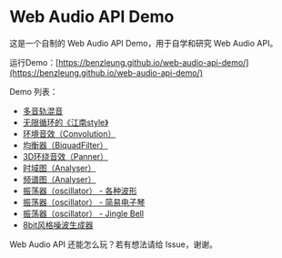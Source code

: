 # Web Audio API Demo

这是一个自制的 Web Audio API Demo，用于自学和研究 Web Audio API。

运行Demo：[https://benzleung.github.io/web-audio-api-demo/](https://benzleung.github.io/web-audio-api-demo/)

Demo 列表：

- [多音轨混音](https://benzleung.github.io/web-audio-api-demo/mix.html)
- [无限循环的《江南style》](https://benzleung.github.io/web-audio-api-demo/gangnam.html)
- [环境音效（Convolution）](https://benzleung.github.io/web-audio-api-demo/convolution.html)
- [均衡器（BiquadFilter）](https://benzleung.github.io/web-audio-api-demo/eq.html)
- [3D环绕音效（Panner）](https://benzleung.github.io/web-audio-api-demo/panner.html)
- [时域图（Analyser）](https://benzleung.github.io/web-audio-api-demo/analyser2.html)
- [频谱图（Analyser）](https://benzleung.github.io/web-audio-api-demo/analyser.html)
- [振荡器（oscillator） - 各种波形](https://benzleung.github.io/web-audio-api-demo/oscillator2.html)
- [振荡器（oscillator） - 简易电子琴](https://benzleung.github.io/web-audio-api-demo/oscillator.html)
- [振荡器（oscillator） - Jingle Bell](https://benzleung.github.io/web-audio-api-demo/jinglebell.html)
- [8bit风格噪波生成器](https://benzleung.github.io/web-audio-api-demo/noise.html)

Web Audio API 还能怎么玩？若有想法请给 Issue，谢谢。